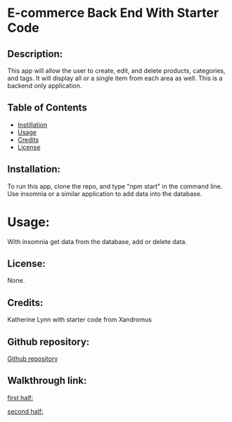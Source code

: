 # E-commerce Back End With Starter Code

## Description: 
This app will allow the user to create, edit, and delete products, categories, and tags. It will display all or a single item from each area as well. This is a backend only application. 


## Table of Contents
* [Instillation](#installation)
* [Usage](#usage)
* [Credits](#credits)
* [License](#license)


## Installation:

To run this app, clone the repo, and type "npm start" in the command line. Use insomnia or a similar application to add data into the database. 

# Usage: 

With insomnia get data from the database, add or delete data. 

<!-- ![First image of site](placeholder)  -->

## License: 

None. 

## Credits: 

Katherine Lynn with starter code from Xandromus

## Github repository: 

[Github repository](https://github.com/klynn726/e-commerce)

## Walkthrough link:

[first half:](https://drive.google.com/file/d/1E6zzX80ySsDvm_BySeRKvevp2qyuoG2E/preview)

[second half:](https://drive.google.com/file/d/1RouZ5MGTGo8WytUVEiLrmxOpigJiIDYT/preview)
